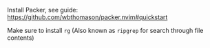Install Packer, see guide: https://github.com/wbthomason/packer.nvim#quickstart

Make sure to install `rg` (Also known as `ripgrep` for search through file contents)
